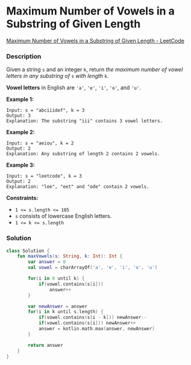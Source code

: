 # Maximum Number of Vowels in a Substring of Given Length

[Maximum Number of Vowels in a Substring of Given Length - LeetCode](https://leetcode.com/problems/maximum-number-of-vowels-in-a-substring-of-given-length/description/?envType=study-plan-v2&envId=leetcode-75)

### Description

Given a string `s` and an integer `k`, return *the maximum number of vowel letters in any substring of* `s` *with length* `k`.

**Vowel letters** in English are `'a'`, `'e'`, `'i'`, `'o'`, and `'u'`.

**Example 1:**

```
Input: s = "abciiidef", k = 3
Output: 3
Explanation: The substring "iii" contains 3 vowel letters.
```

**Example 2:**

```
Input: s = "aeiou", k = 2
Output: 2
Explanation: Any substring of length 2 contains 2 vowels.
```

**Example 3:**

```
Input: s = "leetcode", k = 3
Output: 2
Explanation: "lee", "eet" and "ode" contain 2 vowels.
```

**Constraints:**

- `1 <= s.length <= 105`
- `s` consists of lowercase English letters.
- `1 <= k <= s.length`

### Solution

```kotlin
class Solution {
    fun maxVowels(s: String, k: Int): Int {
        var answer = 0
        val vowel = charArrayOf('a', 'e', 'i', 'o', 'u')

        for(i in 0 until k) {
            if(vowel.contains(s[i]))
                answer++
        }

        var newAnswer = answer
        for(i in k until s.length) {
            if(vowel.contains(s[i - k])) newAnswer--
            if(vowel.contains(s[i])) newAnswer++
            answer = kotlin.math.max(answer, newAnswer)
        }

        return answer
    }
}
```